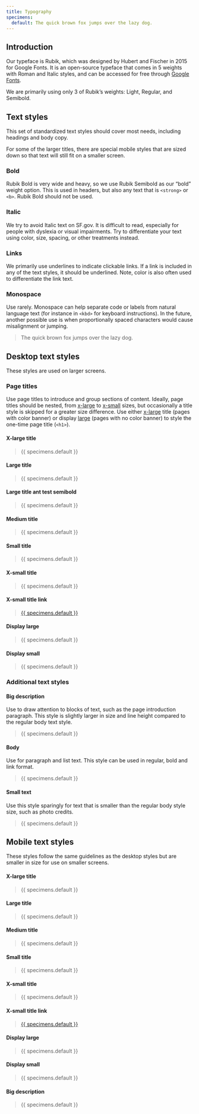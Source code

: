 ```yaml
---
title: Typography
specimens:
  default: The quick brown fox jumps over the lazy dog.
---
```


## Introduction
Our typeface is Rubik, which was designed by Hubert and Fischer in 2015 for
Google Fonts. It is an open-source typeface that comes in 5 weights with
Roman and Italic styles, and can be accessed for free through [Google
Fonts][rubik].

We are primarily using only 3 of Rubik’s weights: Light, Regular, and Semibold.

## Text styles
This set of standardized text styles should cover most needs, including
headings and body copy.

For some of the larger titles, there are special mobile styles that are sized
down so that text will still fit on a smaller screen.

### Bold
Rubik Bold is very wide and heavy, so we use Rubik Semibold as our “bold”
weight option. This is used in headers, but also any text that is `<strong>` or
`<b>`. Rubik Bold should not be used.

### Italic
We try to avoid Italic text on SF.gov. It is difficult to read, especially for
people with dyslexia or visual impairments. Try to differentiate your text
using color, size, spacing, or other treatments instead.

### Links
We primarily use underlines to indicate clickable links. If a link is included
in any of the text styles, it should be underlined. Note, color is also often
used to differentiate the link text.

### Monospace
Use rarely. Monospace can help separate code or labels from natural language
text (for instance in `<kbd>` for keyboard instructions). In the future,
another possible use is when proportionally spaced characters would cause
misalignment or jumping.

> <div class="font-mono">The quick brown fox jumps over the lazy dog.</div>

## Desktop text styles
These styles are used on larger screens.

### Page titles
Use page titles to introduce and group sections of content. Ideally, page
titles should be nested, from [x-large](#x-large-title) to
[x-small](#x-small-title) sizes, but occasionally a title style is skipped for
a greater size difference. Use either [x-large](#x-large-title) title (pages
with color banner) or display [large](#large-title) (pages with no color
banner) to style the one-time page title (`<h1>`).

#### X-large title
> <div class="title-xl-desktop">{{ specimens.default }}</div>

#### Large title
> <div class="title-lg-desktop">{{ specimens.default }}</div>

#### Large title ant test semibold
> <div class="title-lg-semibold-desktop">{{ specimens.default }}</div>

#### Medium title
> <div class="title-md-desktop">{{ specimens.default }}</div>

#### Small title
> <div class="title-sm-desktop">{{ specimens.default }}</div>

#### X-small title
> <div class="title-xs-desktop">{{ specimens.default }}</div>

#### X-small title link
> <div class="title-xs-desktop"><a href="#">{{ specimens.default }}</a></div>

#### Display large
> <div class="display-lg-desktop">{{ specimens.default }}</div>

#### Display small
> <div class="display-sm-desktop">{{ specimens.default }}</div>

### Additional text styles

#### Big description
Use to draw attention to blocks of text, such as the page introduction
paragraph. This style is slightly larger in size and line height compared to
the regular body text style.

> <div class="big-desc-desktop">{{ specimens.default }}</div>

#### Body
Use for paragraph and list text. This style can be used in regular, bold and
link format.

> <div class="text-body">{{ specimens.default }}</div>

#### Small text
Use this style sparingly for text that is smaller than the regular body style
size, such as photo credits.

> <div class="text-small">{{ specimens.default }}</div>

## Mobile text styles
These styles follow the same guidelines as the desktop styles but are
smaller in size for use on smaller screens.

#### X-large title
> <div class="title-xl-mobile">{{ specimens.default }}</div>

#### Large title
> <div class="title-lg-mobile">{{ specimens.default }}</div>

#### Medium title
> <div class="title-md-mobile">{{ specimens.default }}</div>

#### Small title
> <div class="title-sm-mobile">{{ specimens.default }}</div>

#### X-small title
> <div class="title-xs-mobile">{{ specimens.default }}</div>

#### X-small title link
> <div class="title-xs-mobile"><a href="#">{{ specimens.default }}</a></div>

#### Display large
> <div class="display-lg-mobile">{{ specimens.default }}</div>

#### Display small
> <div class="display-sm-mobile">{{ specimens.default }}</div>

#### Big description
> <div class="big-desc-mobile">{{ specimens.default }}</div>

[google fonts]: https://fonts.google.com
[rubik]: https://fonts.google.com/specimen/Rubik
